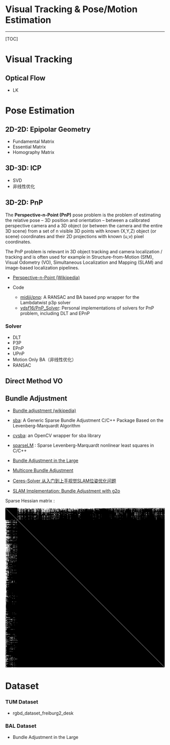 # Visual Tracking & Pose/Motion Estimation

-----

[TOC]

# Visual Tracking

## Optical Flow

* LK

# Pose Estimation

## 2D-2D: Epipolar Geometry

* Fundamental Matrix
* Essential Matrix
* Homography Matrix

## 3D-3D: ICP

* SVD
* 非线性优化

## 3D-2D: PnP

The **Perspective-n-Point (PnP)** pose problem is the problem of estimating the relative pose – 3D position and orientation – between a calibrated perspective camera and a 3D object (or between the camera and the entire 3D scene) from a set of n visible 3D points with known (X,Y,Z) object (or scene) coordinates and their 2D projections with known (u,v) pixel coordinates.

The PnP problem is relevant in 3D object tracking and camera localization / tracking and is often used for example in Structure-from-Motion (SfM), Visual Odometry (VO), Simultaneous Localization and Mapping (SLAM) and image-based localization pipelines.

* [Perspective-n-Point (Wikipedia)](https://en.wikipedia.org/wiki/Perspective-n-Point)

* Code
  - [midjji/pnp](https://github.com/midjji/pnp): A RANSAC and BA based pnp wrapper for the Lambdatwist p3p solver
  - [ydsf16/PnP_Solver](https://github.com/ydsf16/PnP_Solver): Personal implementations of solvers for PnP problem, including DLT and EPnP

### Solver

* DLT
* P3P
* EPnP
* UPnP
* Motion Only BA（非线性优化）
* RANSAC




## Direct Method VO


## Bundle Adjustment

* [Bundle adjustment (wikipedia)](https://en.wikipedia.org/wiki/Bundle_adjustment)
* [sba](http://users.ics.forth.gr/~lourakis/sba/): A Generic Sparse Bundle Adjustment C/C++ Package Based on the Levenberg-Marquardt Algorithm
* [cvsba](https://www.uco.es/investiga/grupos/ava/node/39): an OpenCV wrapper for sba library
* [sparseLM](http://users.ics.forth.gr/~lourakis/sparseLM/) : Sparse Levenberg-Marquardt nonlinear least squares in C/C++
* [Bundle Adjustment in the Large](http://grail.cs.washington.edu/projects/bal/)
* [Multicore Bundle Adjustment](http://grail.cs.washington.edu/projects/mcba/)

* [Ceres-Solver 从入门到上手视觉SLAM位姿优化问题](https://blog.csdn.net/u011178262/article/details/88774577)

* [SLAM Implementation: Bundle Adjustment with g2o](https://fzheng.me/2016/03/15/g2o-demo/)

Sparse Hessian matrix :

<div align=center>
  <img src="images/mat_H.png">
</div>


# Dataset

### TUM Dataset

* rgbd_dataset_freiburg2_desk

###  BAL Dataset

* Bundle Adjustment in the Large
